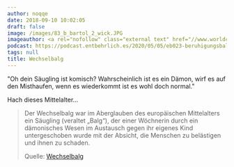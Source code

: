 ```yaml
---
author: noqqe
date: 2018-09-10 10:02:05
draft: false
image: /images/83_b_bartol_2_wick.JPG
imageauthor: <a rel="nofollow" class="external text" href="//www.worldcat.org/identities/lccn-nr91028676">WorldCat</a>
podcast: https://podcast.entbehrlich.es/2020/05/05/eb023-beruhigungsbalg/
tags: null
title: Wechselbalg
---
```


"Oh dein Säugling ist komisch? Wahrscheinlich ist es ein Dämon, wirf es auf den
Misthaufen, wenn es wiederkommt ist es wohl doch normal."

Hach dieses Mittelalter...

> Der Wechselbalg war im Aberglauben des europäischen Mittelalters ein Säugling
> (veraltet „Balg“), der einer Wöchnerin durch ein dämonisches Wesen im
> Austausch gegen ihr eigenes Kind untergeschoben wurde mit der Absicht, die
> Menschen zu belästigen und ihnen zu schaden.
>
> Quelle: [Wechselbalg](https://de.wikipedia.org/wiki/Wechselbalg)